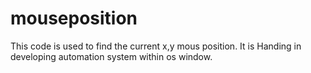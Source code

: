 # mouseposition
This code is used to find the current x,y mous position. It is Handing in developing automation system within os window.
